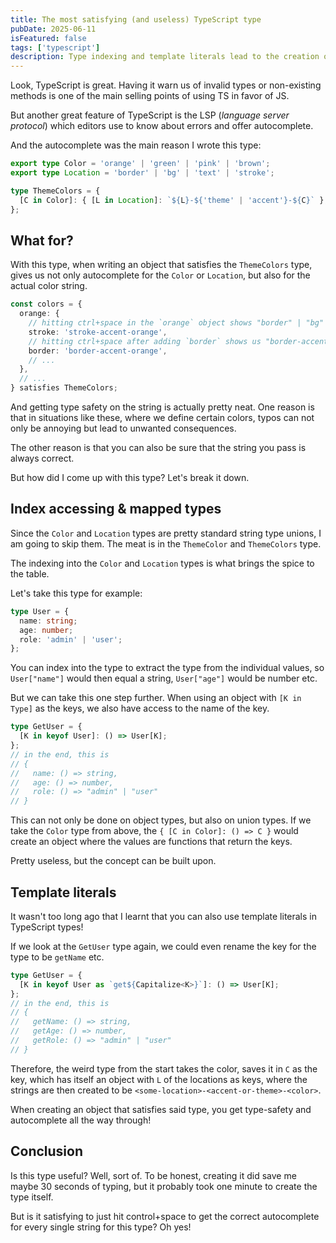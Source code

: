 ```yaml
---
title: The most satisfying (and useless) TypeScript type
pubDate: 2025-06-11
isFeatured: false
tags: ['typescript']
description: Type indexing and template literals lead to the creation of the most satisfying and useless TypeScript type I ever wrote
---
```


Look, TypeScript is great. Having it warn us of invalid types or non-existing methods is one of the main selling points of using TS in favor of JS.

But another great feature of TypeScript is the LSP (_language server protocol_) which editors use to know about errors and offer autocomplete.

And the autocomplete was the main reason I wrote this type:

```ts
export type Color = 'orange' | 'green' | 'pink' | 'brown';
export type Location = 'border' | 'bg' | 'text' | 'stroke';

type ThemeColors = {
  [C in Color]: { [L in Location]: `${L}-${'theme' | 'accent'}-${C}` };
};
```

## What for?

With this type, when writing an object that satisfies the `ThemeColors` type, gives us not only autocomplete for the `Color` or `Location`, but also for the actual color string.

```ts
const colors = {
  orange: {
    // hitting ctrl+space in the `orange` object shows "border" | "bg" | "text" | "stroke"
    stroke: 'stroke-accent-orange',
    // hitting ctrl+space after adding `border` shows us "border-accent-orange" | "border-theme-orange"
    border: 'border-accent-orange',
    // ...
  },
  // ...
} satisfies ThemeColors;
```

And getting type safety on the string is actually pretty neat. One reason is that in situations like these, where we define certain colors, typos can not only be annoying but lead to unwanted consequences.

The other reason is that you can also be sure that the string you pass is always correct.

But how did I come up with this type? Let's break it down.

## Index accessing & mapped types

Since the `Color` and `Location` types are pretty standard string type unions, I am going to skip them. The meat is in the `ThemeColor` and `ThemeColors` type.

The indexing into the `Color` and `Location` types is what brings the spice to the table.

Let's take this type for example:

```ts
type User = {
  name: string;
  age: number;
  role: 'admin' | 'user';
};
```

You can index into the type to extract the type from the individual values, so `User["name"]` would then equal a string, `User["age"]` would be number etc.

But we can take this one step further. When using an object with `[K in Type]` as the keys, we also have access to the name of the key.

```ts
type GetUser = {
  [K in keyof User]: () => User[K];
};
// in the end, this is
// {
//   name: () => string,
//   age: () => number,
//   role: () => "admin" | "user"
// }
```

This can not only be done on object types, but also on union types. If we take the `Color` type from above, the `{ [C in Color]: () => C }` would create an object where the values are functions that return the keys.

Pretty useless, but the concept can be built upon.

## Template literals

It wasn't too long ago that I learnt that you can also use template literals in TypeScript types!

If we look at the `GetUser` type again, we could even rename the key for the type to be `getName` etc.

```ts
type GetUser = {
  [K in keyof User as `get${Capitalize<K>}`]: () => User[K];
};
// in the end, this is
// {
//   getName: () => string,
//   getAge: () => number,
//   getRole: () => "admin" | "user"
// }
```

Therefore, the weird type from the start takes the color, saves it in `C` as the key, which has itself an object with `L` of the locations as keys, where the strings are then created to be `<some-location>-<accent-or-theme>-<color>`.

When creating an object that satisfies said type, you get type-safety and autocomplete all the way through!

## Conclusion

Is this type useful? Well, sort of. To be honest, creating it did save me maybe 30 seconds of typing, but it probably took one minute to create the type itself.

But is it satisfying to just hit control+space to get the correct autocomplete for every single string for this type? Oh yes!
